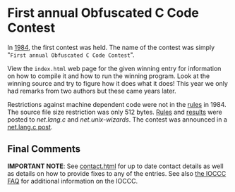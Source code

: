 # First annual Obfuscated C Code Contest

In [1984](../years.html#1984), the first contest was held.  The name of the
contest was simply "`First annual Obfuscated C Code Contest`".

View the `index.html` web page for the given winning entry for information on how
to compile it and how to run the winning program.  Look at the winning
source and try to figure how it does what it does!  This year we only had
remarks from two authors but these came years later.

Restrictions against machine dependent code were not in the [rules](rules.txt)
in 1984. The source file size restriction was only 512 bytes.
[Rules](rules.txt) and [results](../years.html#1984) were posted to _net.lang.c_
and _net.unix-wizards_. The contest was announced in a [net.lang.c
post](https://groups.google.com/g/net.lang.c/c/lx-TAuEyeRI/m/HdOOnNx6LC0J).


## Final Comments

**IMPORTANT NOTE**: See [contact.html](../contact.html) for up to date contact details
as well as details on how to provide fixes to any of the entries.
See also [the IOCCC FAQ](../faq.html) for additional information on the IOCCC.


<!--

    Copyright © 1984-2024 by Landon Curt Noll. All Rights Reserved.

    You are free to share and adapt this file under the terms of this license:

        Creative Commons Attribution-ShareAlike 4.0 International (CC BY-SA 4.0)

    For more information, see:

        https://creativecommons.org/licenses/by-sa/4.0/

-->
